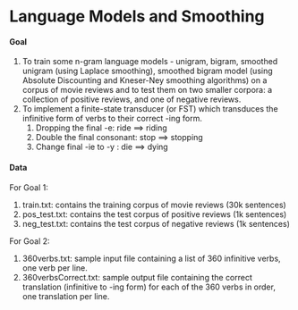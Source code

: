 # Language Models and Smoothing

#### Goal
1. To train some n-gram language models - unigram, bigram, smoothed unigram (using Laplace smoothing), smoothed bigram model (using Absolute Discounting and Kneser-Ney smoothing algorithms) on a corpus of movie reviews and to test them on two smaller corpora: a collection of positive reviews, and one of negative reviews.
2. To implement a finite-state transducer (or FST) which transduces the infinitive form of verbs to their correct -ing form. 
    1. Dropping the final -e:
    ride ==> riding   
    2. Double the final consonant:  stop ==> stopping
    3. Change final -ie to -y :
    die ==> dying
#### Data
For Goal 1: 
1. train.txt: contains the training corpus of movie reviews (30k sentences)
2. pos_test.txt: contains the test corpus of positive reviews (1k sentences)
3. neg_test.txt: contains the test corpus of negative reviews (1k sentences)

For Goal 2:

1. 360verbs.txt: sample input file containing a list of 360 infinitive verbs, one verb per line.
2. 360verbsCorrect.txt: sample output file containing the correct translation (infinitive to -ing form) for each of the 360 verbs in order, one translation per line.
